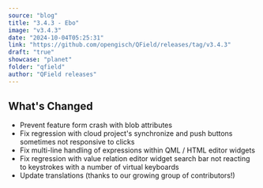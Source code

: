```yaml
---
source: "blog"
title: "3.4.3 - Ebo"
image: "v3.4.3"
date: "2024-10-04T05:25:31"
link: "https://github.com/opengisch/QField/releases/tag/v3.4.3"
draft: "true"
showcase: "planet"
folder: "qfield"
author: "QField releases"
---
```


<h2>What's Changed</h2>
<ul>
<li>Prevent feature form crash with blob attributes</li>
<li>Fix regression with cloud project's synchronize and push buttons sometimes not responsive to clicks</li>
<li>Fix multi-line handling of expressions within QML / HTML editor widgets</li>
<li>Fix regression with value relation editor widget search bar not reacting to keystrokes with a number of virtual keyboards</li>
<li>Update translations (thanks to our growing group of contributors!)</li>
</ul>
